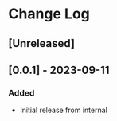 # Change Log


## [Unreleased]


## [0.0.1] - 2023-09-11

### Added
* Initial release from internal

